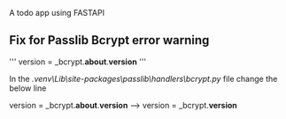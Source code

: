 A todo app using FASTAPI

## Fix for Passlib Bcrypt error warning

'''
version = \_bcrypt.**about**.**version**
'''

In the _.venv\Lib\site-packages\passlib\handlers\bcrypt.py_ file change the below line

version = \_bcrypt.**about**.**version**
-->
version = \_bcrypt.**version**
